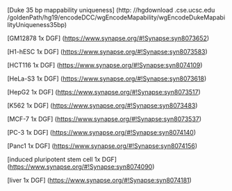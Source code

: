 [Duke 35 bp mappability uniqueness] (http: //hgdownload .cse.ucsc.edu /goldenPath/hg19/encodeDCC/wgEncodeMapability/wgEncodeDukeMapabilityUniqueness35bp)

[GM12878 1x DGF] (https://www.synapse.org/#!Synapse:syn8073652)

[H1-hESC 1x DGF] (https://www.synapse.org/#!Synapse:syn8073583)

[HCT116 1x DGF] (https://www.synapse.org/#!Synapse:syn8074109)

[HeLa-S3 1x DGF] (https://www.synapse.org/#!Synapse:syn8073618)

[HepG2 1x DGF] (https://www.synapse.org/#!Synapse:syn8073517)

[K562 1x DGF] (https://www.synapse.org/#!Synapse:syn8073483)

[MCF-7 1x DGF] (https://www.synapse.org/#!Synapse:syn8073537)

[PC-3 1x DGF] (https://www.synapse.org/#!Synapse:syn8074140)

[Panc1 1x DGF] (https://www.synapse.org/#!Synapse:syn8074156)

[induced pluripotent stem cell 1x DGF] (https://www.synapse.org/#!Synapse:syn8074090)

[liver 1x DGF] (https://www.synapse.org/#!Synapse:syn8074181)

